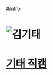 #intro

# ![김기태](http://www.nocutnews.co.kr/news/1081981)


# [기태 직캠](https://www.youtube.com/watch?v=HseNPspi0dw)

